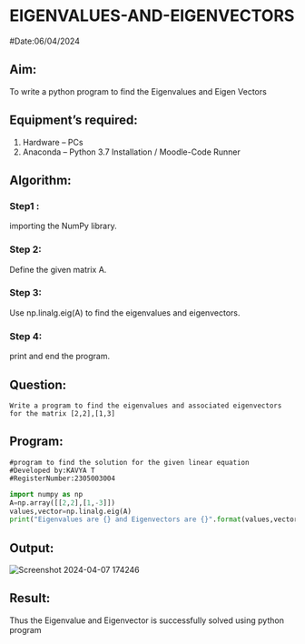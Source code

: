# EIGENVALUES-AND-EIGENVECTORS
#Date:06/04/2024
## Aim:
To write a python program to find the Eigenvalues and Eigen Vectors
## Equipment’s required:
1. 	Hardware – PCs
2. 	Anaconda – Python 3.7 Installation / Moodle-Code Runner
## Algorithm:
### Step1 : 
importing the NumPy library. 
### Step 2:
Define the given matrix A.
### Step 3: 
Use np.linalg.eig(A) to find the eigenvalues and eigenvectors.
### Step 4:
print and end the program.

## Question:
```
Write a program to find the eigenvalues and associated eigenvectors for the matrix [2,2],[1,3]
```
## Program:
```
#program to find the solution for the given linear equation
#Developed by:KAVYA T
#RegisterNumber:2305003004
```
```python
import numpy as np
A=np.array([[2,2],[1,-3]])
values,vector=np.linalg.eig(A)
print("Eigenvalues are {} and Eigenvectors are {}".format(values,vector))
```

## Output:
![Screenshot 2024-04-07 174246](https://github.com/Ayvak16122005/EIGENVALUES-AND-EIGENVECTORS/assets/147690197/3c01f40d-35e5-4a90-9c83-258814f203a2)

## Result:
Thus the Eigenvalue and Eigenvector is successfully solved using python program
